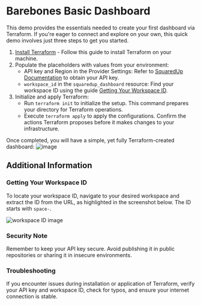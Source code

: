 # Barebones Basic Dashboard

This demo provides the essentials needed to create your first dashboard via Terraform. If you're eager to connect and explore on your own, this quick demo involves just three steps to get you started.

1. [Install Terraform](https://developer.hashicorp.com/terraform/install) - Follow this guide to install Terraform on your machine.
2. Populate the placeholders with values from your environment:
   - API key and Region in the Provider Settings: Refer to [SquaredUp Documentation](https://support.squaredup.com/hc/en-us/articles/13234653555869-API-Keys) to obtain your API key.
   - `workspace_id` in the `squaredup_dashboard` resource: Find your workspace ID using the guide [Getting Your Workspace ID](Getting_your_workspaceId).
3. Initialize and apply Terraform:
   - Run `terraform init` to initialize the setup. This command prepares your directory for Terraform operations.
   - Execute `terraform apply` to apply the configurations. Confirm the actions Terraform proposes before it makes changes to your infrastructure.

Once completed, you will have a simple, yet fully Terraform-created dashboard:
![image](https://github.com/squaredup/introduction-to-squaredup-terraform/assets/17866458/ad7ef497-ae3a-4aef-b4b5-33e835303ea9)

## Additional Information

### Getting Your Workspace ID
To locate your workspace ID, navigate to your desired workspace and extract the ID from the URL, as highlighted in the screenshot below. The ID starts with `space-`.

![workspace ID image](https://github.com/squaredup/introduction-to-squaredup-terraform/assets/17866458/c4b15730-8fb6-4acc-985f-eb3eff15c581)

### Security Note
Remember to keep your API key secure. Avoid publishing it in public repositories or sharing it in insecure environments.

### Troubleshooting
If you encounter issues during installation or application of Terraform, verify your API key and workspace ID, check for typos, and ensure your internet connection is stable.
